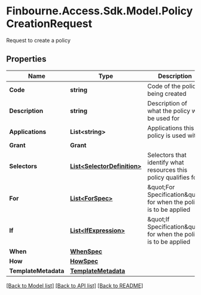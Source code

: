 # Finbourne.Access.Sdk.Model.PolicyCreationRequest
Request to create a policy

## Properties

Name | Type | Description | Notes
------------ | ------------- | ------------- | -------------
**Code** | **string** | Code of the policy being created | 
**Description** | **string** | Description of what the policy will be used for | [optional] 
**Applications** | **List&lt;string&gt;** | Applications this policy is used with | [optional] 
**Grant** | **Grant** |  | 
**Selectors** | [**List&lt;SelectorDefinition&gt;**](SelectorDefinition.md) | Selectors that identify what resources this policy qualifies for | 
**For** | [**List&lt;ForSpec&gt;**](ForSpec.md) | \&quot;For Specification\&quot; for when the policy is to be applied | [optional] 
**If** | [**List&lt;IfExpression&gt;**](IfExpression.md) | \&quot;If Specification\&quot; for when the policy is to be applied | [optional] 
**When** | [**WhenSpec**](WhenSpec.md) |  | 
**How** | [**HowSpec**](HowSpec.md) |  | [optional] 
**TemplateMetadata** | [**TemplateMetadata**](TemplateMetadata.md) |  | [optional] 

[[Back to Model list]](../README.md#documentation-for-models) [[Back to API list]](../README.md#documentation-for-api-endpoints) [[Back to README]](../README.md)

